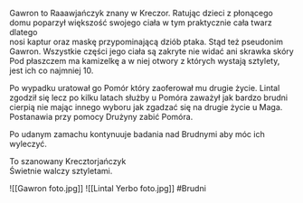 Gawron to Raaawjańczyk znany w Kreczor. Ratując dzieci z płonącego domu poparzył większość swojego ciała w tym praktycznie cała twarz dlatego  
nosi kaptur oraz maskę przypominającą dziób ptaka. Stąd też pseudonim Gawron. Wszystkie części jego ciała są zakryte nie widać ani skrawka skóry  
Pod płaszczem ma kamizelkę a w niej otwory z których wystają sztylety, jest ich co najmniej 10.

Po wypadku uratował go Pomór który zaoferował mu drugie życie. Lintal zgodził się lecz po kilku latach służby u Pomóra zaważył jak bardzo brudni cierpią nie mając innego wyboru jak zgadzać się na drugie życie u Maga. Postanawia przy pomocy Drużyny zabić Pomóra.

Po udanym zamachu kontynuuje badania nad Brudnymi aby móc ich wyleczyć.

To szanowany Krecztorjańczyk  
Świetnie walczy sztyletami.

![[Gawron foto.jpg]]
![[Lintal Yerbo foto.jpg]]
#Brudni